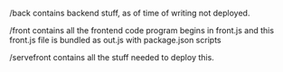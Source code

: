 /back
contains backend stuff, as of time of writing not deployed.


/front
contains all the frontend code
program begins in front.js and this front.js file is bundled as out.js with package.json scripts



/servefront
contains all the stuff needed to deploy this.